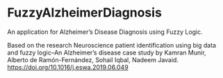 # FuzzyAlzheimerDiagnosis
An application for Alzheimer’s Disease Diagnosis using Fuzzy Logic.

Based on the research 
Neuroscience patient identification using big data and fuzzy logic–An Alzheimer’s disease case study
by Kamran Munir, Alberto de Ramón-Fernández, Sohail Iqbal, Nadeem Javaid.
https://doi.org/10.1016/j.eswa.2019.06.049
